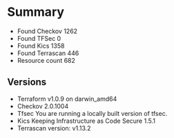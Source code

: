 # Summary

- Found Checkov 1262
- Found TFSec 0
- Found Kics 1358
- Found Terrascan 446
- Resource count 682

## Versions

- Terraform v1.0.9
on darwin_amd64
- Checkov 2.0.1004
- Tfsec You are running a locally built version of tfsec.
- Kics Keeping Infrastructure as Code Secure 1.5.1
- Terrascan version: v1.13.2
